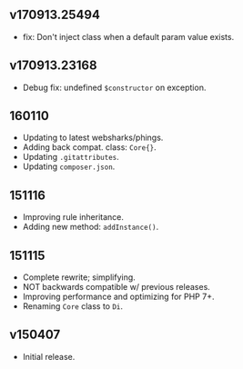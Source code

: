 ## v170913.25494

- fix: Don't inject class when a default param value exists.

## v170913.23168

- Debug fix: undefined `$constructor` on exception.

## 160110

- Updating to latest websharks/phings.
- Adding back compat. class: `Core{}`.
- Updating `.gitattributes`.
- Updating `composer.json`.

## 151116

- Improving rule inheritance.
- Adding new method: `addInstance()`.

## 151115

- Complete rewrite; simplifying.
- NOT backwards compatible w/ previous releases.
- Improving performance and optimizing for PHP 7+.
- Renaming `Core` class to `Di`.

## v150407

- Initial release.

